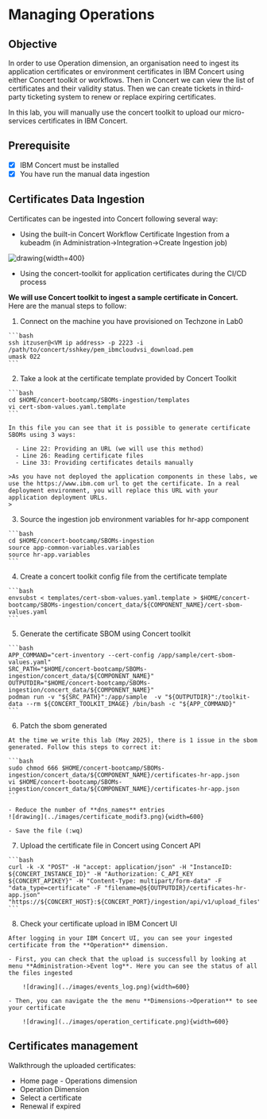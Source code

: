 # Managing Operations

## Objective

In order to use Operation dimension, an organisation need to ingest its application certificates or environment certificates in IBM Concert using either Concert toolkit or workflows. Then in Concert we can view the list of certificates and their validity status. Then we can create tickets in third-party ticketing system to renew or replace expiring certificates.

In this lab, you will manually use the concert toolkit to upload our micro-services certificates in IBM Concert.

## Prerequisite

- [x] IBM Concert must be installed
- [x] You have run the manual data ingestion

## Certificates Data Ingestion

Certificates can be ingested into Concert following several way:

- Using the built-in Concert Workflow Certificate Ingestion from a kubeadm (in Administration->Integration->Create Ingestion job)

![drawing](../images/certificate_builtin_ingestion_jobs.png){width=400}

- Using the concert-toolkit for application certificates during the CI/CD process

**We will use Concert toolkit to ingest a sample certificate in Concert.**  
Here are the manual steps to follow:

  1. Connect on the machine you have provisioned on Techzone in Lab0

    ```bash
    ssh itzuser@<VM ip address> -p 2223 -i /path/to/concert/sshkey/pem_ibmcloudvsi_download.pem
    umask 022
    ```

  2. Take a look at the certificate template provided by Concert Toolkit

    ```bash
    cd $HOME/concert-bootcamp/SBOMs-ingestion/templates
    vi cert-sbom-values.yaml.template
    ```

    In this file you can see that it is possible to generate certificate SBOMs using 3 ways:

      - Line 22: Providing an URL (we will use this method)
      - Line 26: Reading certificate files
      - Line 33: Providing certificates details manually

    >As you have not deployed the application components in these labs, we use the https://www.ibm.com url to get the certificate. In a real deployment environment, you will replace this URL with your application deployment URLs.
    >

  3. Source the ingestion job environment variables for hr-app component

    ```bash
    cd $HOME/concert-bootcamp/SBOMs-ingestion
    source app-common-variables.variables
    source hr-app.variables
    ```

  4. Create a concert toolkit config file from the certificate template

    ```bash
    envsubst < templates/cert-sbom-values.yaml.template > $HOME/concert-bootcamp/SBOMs-ingestion/concert_data/${COMPONENT_NAME}/cert-sbom-values.yaml
    ```

  5. Generate the certificate SBOM using Concert toolkit

    ```bash
    APP_COMMAND="cert-inventory --cert-config /app/sample/cert-sbom-values.yaml"
    SRC_PATH="$HOME/concert-bootcamp/SBOMs-ingestion/concert_data/${COMPONENT_NAME}"
    OUTPUTDIR="$HOME/concert-bootcamp/SBOMs-ingestion/concert_data/${COMPONENT_NAME}"
    podman run -v "${SRC_PATH}":/app/sample  -v "${OUTPUTDIR}":/toolkit-data --rm ${CONCERT_TOOLKIT_IMAGE} /bin/bash -c "${APP_COMMAND}"
    ```

  6. Patch the sbom generated

    At the time we write this lab (May 2025), there is 1 issue in the sbom generated. Follow this steps to correct it:

    ```bash
    sudo chmod 666 $HOME/concert-bootcamp/SBOMs-ingestion/concert_data/${COMPONENT_NAME}/certificates-hr-app.json
    vi $HOME/concert-bootcamp/SBOMs-ingestion/concert_data/${COMPONENT_NAME}/certificates-hr-app.json
    ```

    - Reduce the number of **dns_names** entries
    ![drawing](../images/certificate_modif3.png){width=600}

    - Save the file (:wq)

  7. Upload the certificate file in Concert using Concert API

    ```bash
    curl -k -X "POST" -H "accept: application/json" -H "InstanceID: ${CONCERT_INSTANCE_ID}" -H "Authorization: C_API_KEY ${CONCERT_APIKEY}" -H "Content-Type: multipart/form-data" -F "data_type=certificate" -F "filename=@${OUTPUTDIR}/certificates-hr-app.json" "https://${CONCERT_HOST}:${CONCERT_PORT}/ingestion/api/v1/upload_files"
    ```

  8. Check your certificate upload in IBM Concert UI

    After logging in your IBM Concert UI, you can see your ingested certificate from the **Operation** dimension.   

    - First, you can check that the upload is successfull by looking at menu **Administration->Event log**. Here you can see the status of all the files ingested

        ![drawing](../images/events_log.png){width=600}

    - Then, you can navigate the the menu **Dimensions->Operation** to see your certificate

        ![drawing](../images/operation_certificate.png){width=600}


## Certificates management

Walkthrough the uploaded certificates:

- Home page - Operations dimension
- Operation Dimension
- Select a certificate
- Renewal if expired
